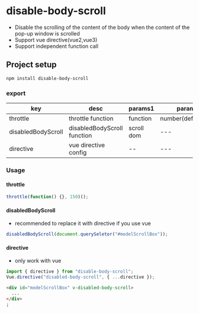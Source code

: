 # disable-body-scroll

- Disable the scrolling of the content of the body when the content of the pop-up window is scrolled
- Support vue directive(vue2,vue3)
- Support independent function call

## Project setup

```
npm install disable-body-scroll
```

### export

| key                | desc                        | params1    | params2             |
| ------------------ | --------------------------- | ---------- | ------------------- |
| throttle           | throttle function           | function   | number(default:200) |
| disabledBodyScroll | disabledBodyScroll function | scroll dom | ---                 |
| directive          | vue directive config        | --         | ---                 |

### Usage

#### throttle

```javascript
throttle(function() {}, 150)();
```

#### disabledBodyScroll

- recommended to replace it with directive if you use vue

```javascript
disabledBodyScroll(document.querySeletor("#modelScrollBox"));
```

#### directive

- only work with vue

```javascript
import { directive } from "disable-body-scroll";
Vue.directive("disabled-body-scroll", { ...directive });
```

```html
<div id="modelScrollBox" v-disabled-body-scroll>
  ...
</div>
;
```
